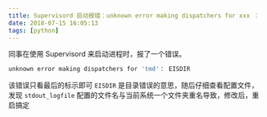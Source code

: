 ```yaml
---
title: Supervisord 启动报错：unknown error making dispatchers for xxx ： EISDIR
date: 2018-07-15 16:05:13
tags: [python]
---
```


同事在使用 Supervisord 来启动进程时，报了一个错误。
<!-- more --><!-- toc -->
```bash
unknown error making dispatchers for 'tmd'： EISDIR
```

该错误只看最后的标示即可 `EISDIR` 是目录错误的意思，随后仔细查看配置文件，发现 `stdout_logfile` 配置的文件名与当前系统一个文件夹重名导致，修改后，重启搞定
